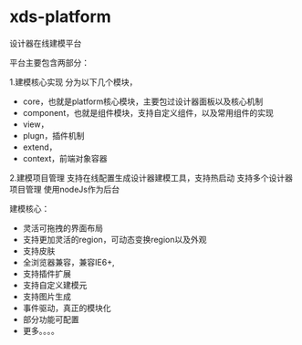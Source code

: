 xds-platform
============

设计器在线建模平台


平台主要包含两部分：


1.建模核心实现
  分为以下几个模块，
  - core，也就是platform核心模块，主要包过设计器面板以及核心机制
  - component，也就是组件模块，支持自定义组件，以及常用组件的实现
  - view，
  - plugn，插件机制
  - extend，
  - context，前端对象容器
  
  
2.建模项目管理
  支持在线配置生成设计器建模工具，支持热启动
  支持多个设计器项目管理
  使用nodeJs作为后台





建模核心：
- 灵活可拖拽的界面布局
- 支持更加灵活的region，可动态变换region以及外观
- 支持皮肤
- 全浏览器兼容，兼容IE6+,
- 支持插件扩展
- 支持自定义建模元
- 支持图片生成
- 事件驱动，真正的模块化
- 部分功能可配置
- 更多。。。。
